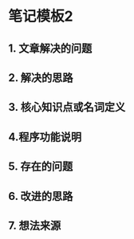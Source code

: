 # 笔记模板2

## 1. 文章解决的问题

## 2. 解决的思路

## 3. 核心知识点或名词定义

## 4.程序功能说明

## 5. 存在的问题

## 6. 改进的思路

## 7. 想法来源

